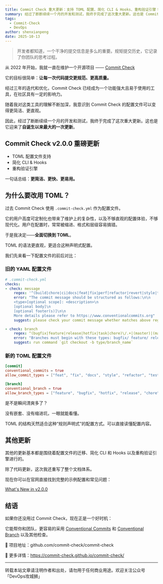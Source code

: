 ```yaml
---
title: Commit Check 重大更新：支持 TOML 配置、简化 CLI & Hooks、重构验证引擎！
summary: 经过了断断续续一个月的开发和测试，我终于完成了这次重大更新。这也是 Commit Check 迎来了自诞生以来最大的一次更新。
tags:
  - Commit-Check
  - DevOps
author: shenxianpeng
date: 2025-10-13
---
```


> 开发者都知道，一个干净的提交信息是多么的重要。规矩提交历史，它记录了你团队的思考过程。

从 2022 年开始，我就一直在维护一个开源项目 —— [Commit Check](https://github.com/commit-check/commit-check)

它的目标很简单：**让每一次代码提交更规范、更高质量。**

经过三年的迭代和优化，Commit Check 已经成为一个功能强大且易于使用的工具，在社区具有一定的影响力。

随着我对这类工具的理解不断加深，我意识到 Commit Check 的配置文件可以变得更简洁、更直观。

因此，经过了断断续续一个月的开发和测试，我终于完成了这次重大更新。这也是它迎来了**自诞生以来最大的一次更新**。

## Commit Check v2.0.0 重磅更新

* TOML 配置文件支持
* 简化 CLI & Hooks
* 重构验证引擎

一句话总结：**更简洁、更快、更易用。**

## 为什么要改用 TOML？

过去 Commit Check 使用 `.commit-check.yml` 作为配置文件。

它的用户高度可定制化也带来了维护上的复杂性，以及不够直观的配置体验，不够现代化。用户在配置时，常常被缩进、格式和层级容易搞错。

于是我决定——**全面切换到 TOML**。

TOML 的语法更直观，更适合这种声明式配置。

我们先来看一下配置文件的前后对比：

### 旧的 YAML 配置文件

```yaml
# .commit-check.yml
checks:
- check: message
    regex: '^(build|chore|ci|docs|feat|fix|perf|refactor|revert|style|test){1}(\([\w\-\.]+\))?(!)?: ([\w ])+([\s\S]*)|(Merge).*|(fixup!.*)'
    error: "The commit message should be structured as follows:\n\n
    <type>[optional scope]: <description>\n
    [optional body]\n
    [optional footer(s)]\n\n
    More details please refer to https://www.conventionalcommits.org"
    suggest: please check your commit message whether matches above regex

- check: branch
    regex: ^(bugfix|feature|release|hotfix|task|chore)\/.+|(master)|(main)|(HEAD)|(PR-.+)
    error: "Branches must begin with these types: bugfix/ feature/ release/ hotfix/ task/ chore/"
    suggest: run command `git checkout -b type/branch_name`
```

### 新的 TOML 配置文件

```toml
[commit]
conventional_commits = true
allow_commit_types = ["feat", "fix", "docs", "style", "refactor", "test", "chore", "ci"]

[branch]
conventional_branch = true
allow_branch_types = ["feature", "bugfix", "hotfix", "release", "chore", "feat", "fix"]
```

是不是瞬间清爽多了？

没有嵌套、没有缩进坑，一眼就能看懂。

TOML 的结构天然适合这种“规则声明式”的配置方式。可以直接读懂配置内容。

## 其他更新

其他的更新基本都是围绕着配置文件的迁移、简化 CLI 和 Hooks 以及重构验证引擎进行的。

除了代码更新，这次我还重写了整个文档体系。

现在你可以在官网直接找到完整的示例配置和常见问题：

[What's New in v2.0.0](https://commit-check.github.io/commit-check/what-is-new.html)

## 结语

如果你还没用过 Commit Check，现在正是一个好时机：

它能帮你和团队，更容易的采用 [Conventional Commits](https://www.conventionalcommits.org) 和 [Conventional Branch](https://conventional-branch.github.io) 以及其他检查。

📍 项目地址：github.com/commit-check/commit-check

📄 更多详情：https://commit-check.github.io/commit-check/

---

转载本站文章请注明作者和出处，请勿用于任何商业用途。欢迎关注公众号「DevOps攻城狮」
